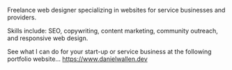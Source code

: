 Freelance web designer specializing in websites for service businesses and providers.

Skills include: SEO, copywriting, content marketing, community outreach, and responsive web design.

See what I can do for your start-up or service business at the following portfolio website... https://www.danielwallen.dev
